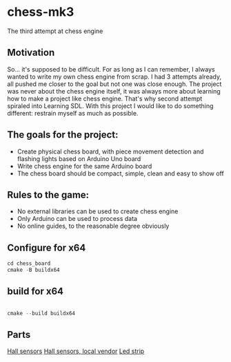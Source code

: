 # chess-mk3
The third attempt at chess engine


## Motivation

So... it's supposed to be difficult. 
For as long as I can remember, I always wanted to write my own chess engine from scrap. 
I had 3 attempts already, all pushed me closer to the goal but not one was close enough. 
The project was never about the chess engine itself, it was always more about learning how to make a project like chess engine. 
That's why second attempt spiraled into Learning SDL. 
With this project I would like to do something different: restrain myself as much as possible. 

## The goals for the project:

- Create physical chess board, with piece movement detection and flashing lights based on Arduino Uno board
- Write chess engine for the same Arduino board
- The chess board should be compact, simple, clean and easy to show off

## Rules to the game:
- No external libraries can be used to create chess engine
- Only Arduino can be used to process data
- No online guides, to the reasonable degree obviously
  

## Configure for x64
```s
cd chess_board 
cmake -B buildx64 
```
## build for x64

```s

cmake --build buildx64 
```

## Parts
[Hall sensors](https://allegro.pl/oferta/czujnik-halla-a3144-wykrywacz-metali-prad-13664145165)
[Hall sensors, local vendor](https://allegro.pl/moje-allegro/zakupy/kupione/977733b3-8f03-3715-b591-6c909b9daa5f)
[Led strip](https://allegro.pl/oferta/adresowalna-tasma-led-ws2812b-30d-m-ip20-cyfrowa-10583524893)